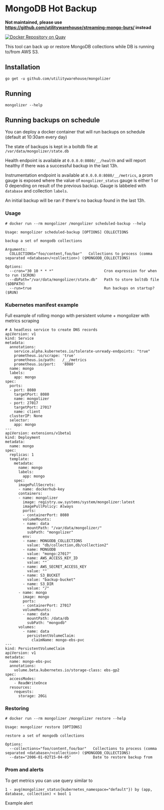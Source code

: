 # MongoDB Hot Backup

**Not maintained, please use https://github.com/utilitywarehouse/streaming-mongo-burs/ instead**

[![Docker Repository on Quay](https://quay.io/repository/utilitywarehouse/mongolizer/status "Docker Repository on Quay")](https://quay.io/repository/utilitywarehouse/mongolizer)

This tool can back up or restore MongoDB collections while DB is running to/from AWS S3.

## Installation
```
go get -u github.com/utilitywarehouse/mongolizer
```
## Running
```
mongolizer --help
```

## Running backups on schedule

You can deploy a docker container that will run backups on schedule (default at 10:30am every day)

The state of backups is kept in a boltdb file at `/var/data/mongolizer/state.db`

Health endpoint is available at `0.0.0.0:8080/__/health` and will report healthy if there was a successful backup in the last 13h.

Instrumentation endpoint is available at `0.0.0.0:8080/__/metrics`, a prom gauge is exposed where the value of `mongolizer_status` gauge is either 1 or 0 depending on result of the previous backup. Gauge is labbeled with `database` and collection `labels`.

An initial backup will be ran if there's no backup found in the last 13h.

### Usage

```
# docker run --rm mongolizer /mongolizer scheduled-backup --help

Usage: mongolizer scheduled-backup [OPTIONS] COLLECTIONS

backup a set of mongodb collections

Arguments:
  COLLECTIONS="foo/content,foo/bar"   Collections to process (comma separated <database>/<collection>) ($MONGODB_COLLECTIONS)

Options:
  --cron="30 10 * * *"                       Cron expression for when to run ($CRON)
  --dbPath="/var/data/mongolizer/state.db"   Path to store boltdb file ($DBPATH)
  --run=true                                 Run backups on startup? ($RUN)
```

### Kubernetes manifest example

Full example of rolling mongo with persistent volume + mongolizer with metrics scraping

```
# A headless service to create DNS records
apiVersion: v1
kind: Service
metadata:
  annotations:
    service.alpha.kubernetes.io/tolerate-unready-endpoints: "true"
    prometheus.io/scrape: 'true'
    prometheus.io/path:   /__/metrics
    prometheus.io/port:   '8080'
  name: mongo
  labels:
    app: mongo
spec:
  ports:
  - port: 8080
    targetPort: 8080
    name: mongolizer
  - port: 27017
    targetPort: 27017
    name: client
  clusterIP: None
  selector:
    app: mongo
---
apiVersion: extensions/v1beta1
kind: Deployment
metadata:
  name: mongo
spec:
  replicas: 1
  template:
    metadata:
      name: mongo
      labels:
        app: mongo
    spec:
      imagePullSecrets:
      - name: dockerhub-key
      containers:
      - name: mongolizer
        image: registry.uw.systems/system/mongolizer:latest
        imagePullPolicy: Always
        ports:
        - containerPort: 8080
        volumeMounts:
        - name: data
          mountPath: "/var/data/mongolizer/"
          subPath: "mongolizer"
        env:
        - name: MONGODB_COLLECTIONS
          value: "db/collection,db/collection2"
        - name: MONGODB
          value: "mongo:27017"
        - name: AWS_ACCESS_KEY_ID
          value: ""
        - name: AWS_SECRET_ACCESS_KEY
          value: ""
        - name: S3_BUCKET
          value: "backup-bucket"
        - name: S3_DIR
          value: "/"
      - name: mongo
        image: mongo
        ports:
        - containerPort: 27017
        volumeMounts:
        - name: data
          mountPath: /data/db
          subPath: "mongodb"
      volumes:
        - name: data
          persistentVolumeClaim:
            claimName: mongo-ebs-pvc
---
kind: PersistentVolumeClaim
apiVersion: v1
metadata:
  name: mongo-ebs-pvc
  annotations:
    volume.beta.kubernetes.io/storage-class: ebs-gp2
spec:
  accessModes:
    - ReadWriteOnce
  resources:
    requests:
      storage: 20Gi

```
### Restoring

```
# docker run --rm mongolizer /mongolizer restore --help

Usage: mongolizer restore [OPTIONS]

restore a set of mongodb collections

Options:
  --collections="foo/content,foo/bar"   Collections to process (comma separated <database>/<collection>) ($MONGODB_COLLECTIONS)
  --date="2006-01-02T15-04-05"          Date to restore backup from
```

### Prom and alerts

To get metrics you can use query similar to

```
1 - avg(mongolizer_status{kubernetes_namespace="default"}) by (app, database, collection) < bool 1
```

Example alert

```
```
